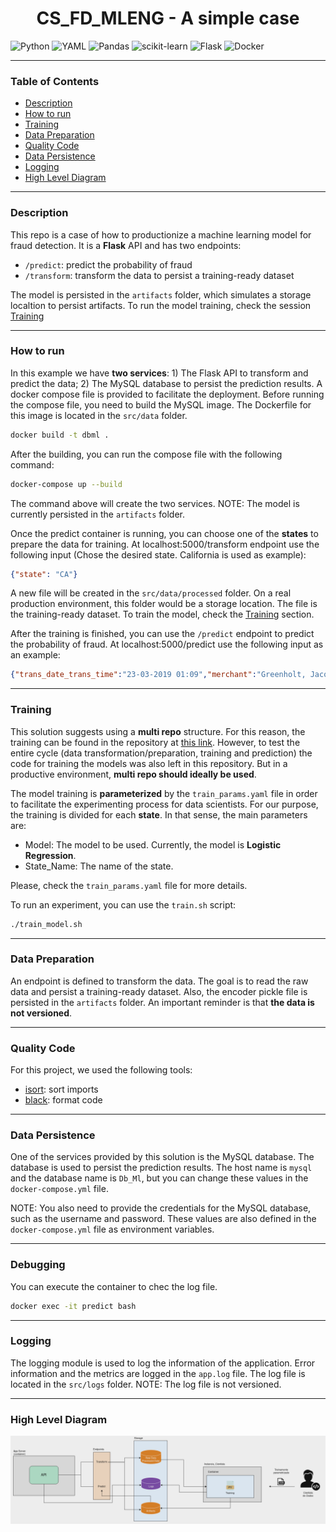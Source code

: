 <h1 align="center"> CS_FD_MLENG - A simple case </h1>

![Python](https://img.shields.io/badge/python-3670A0?style=for-the-badge&logo=python&logoColor=ffdd54)
![YAML](https://img.shields.io/badge/yaml-%23ffffff.svg?style=for-the-badge&logo=yaml&logoColor=151515)
![Pandas](https://img.shields.io/badge/pandas-%23150458.svg?style=for-the-badge&logo=pandas&logoColor=white)
![scikit-learn](https://img.shields.io/badge/scikit--learn-%23F7931E.svg?style=for-the-badge&logo=scikit-learn&logoColor=white)
![Flask](https://img.shields.io/badge/flask-%23000.svg?style=for-the-badge&logo=flask&logoColor=white)
![Docker](https://img.shields.io/badge/docker-%230db7ed.svg?style=for-the-badge&logo=docker&logoColor=white)

---

### Table of Contents

- [Description](#description)
- [How to run](#how-to-run)
- [Training](#training)
- [Data Preparation](#data-preparation)
- [Quality Code](#quality-code)
- [Data Persistence](#data-persistence)
- [Logging](#logging)
- [High Level Diagram](#high-level-diagram)

---

### Description

This repo is a case of how to productionize a machine learning model for fraud detection. It is a **Flask** API and has two endpoints:

- `/predict`: predict the probability of fraud
- `/transform`: transform the data to persist a training-ready dataset

The model is persisted in the `artifacts` folder, which simulates a storage localtion to persist artifacts. To run the model training, check the session [Training](#training)

---

### How to run

In this example we have **two services**: 1) The Flask API to transform and predict the data; 2) The MySQL database to persist the prediction results. A docker compose file is provided to facilitate the deployment. Before running the compose file, you need to build the MySQL image. The Dockerfile for this image is located in the `src/data` folder.

```bash
docker build -t dbml .
```

After the building, you can run the compose file with the following command:

```bash
docker-compose up --build
```

The command above will create the two services. NOTE: The model is currently persisted in the `artifacts` folder.

Once the predict container is running, you can choose one of the **states** to prepare the data for training. At localhost:5000/transform endpoint use the following input (Chose the desired state. California is used as example): 

```json
{"state": "CA"}
```

A new file will be created in the `src/data/processed` folder. On a real production environment, this folder would be a storage location. The file is the training-ready dataset. To train the model, check the [Training](#training) section.

After the training is finished, you can use the `/predict` endpoint to predict the probability of fraud. At localhost:5000/predict use the following input as an example:

```json
{"trans_date_trans_time":"23-03-2019 01:09","merchant":"Greenholt, Jacobi and Gleason","category":"gas_transport","amt":9.94,"city":"Kaktovik","state":"AK","lat":66.6933,"long":-153.994,"city_pop":239,"job":"Careers information officer","dob":"01-04-1996","trans_num":"da81318af6e1918b067de24bbd9744d5","merch_lat":66.252098,"merch_long":-154.718147}
```

---

### Training

This solution suggests using a **multi repo** structure. For this reason, the training can be found in the repository at [this link](https://github.com/AlexandreH13/cs_fd_training/tree/main). However, to test the entire cycle (data transformation/preparation, training and prediction) the code for training the models was also left in this repository. But in a productive environment, **multi repo should ideally be used**.

The model training is **parameterized** by the `train_params.yaml` file in order to facilitate the experimenting process for data scientists. For our purpose, the training is divided for each **state**. In that sense, the main parameters are:

- Model: The model to be used. Currently, the model is **Logistic Regression**.
- State_Name: The name of the state.

Please, check the `train_params.yaml` file for more details.

To run an experiment, you can use the `train.sh` script:

```bash
./train_model.sh
```

---

### Data Preparation

An endpoint is defined to transform the data. The goal is to read the raw data and persist a training-ready dataset. Also, the encoder pickle file is persisted in the `artifacts` folder. An important reminder is that **the data is not versioned**. 

---

### Quality Code

For this project, we used the following tools:

- [isort](https://github.com/PyCQA/isort): sort imports
- [black](https://github.com/psf/black): format code

---

### Data Persistence

One of the services provided by this solution is the MySQL database. The database is used to persist the prediction results. The host name is `mysql` and the database name is `Db_Ml`, but you can change these values in the `docker-compose.yml` file.

NOTE: You also need to provide the credentials for the MySQL database, such as the username and password. These values are also defined in the `docker-compose.yml` file as environment variables.

---

### Debugging

You can execute the container to chec the log file.

```bash
docker exec -it predict bash
```

---

### Logging

The logging module is used to log the information of the application. Error information and the metrics are logged in the `app.log` file. The log file is located in the `src/logs` folder. NOTE: The log file is not versioned.

---

### High Level Diagram

![High Level Diagram](resources/sol_design_train.png)